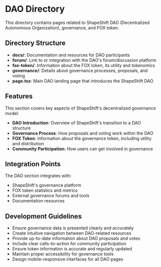 # DAO Directory

This directory contains pages related to ShapeShift DAO (Decentralized Autonomous Organization), governance, and FOX token.

## Directory Structure

- **docs/**: Documentation and resources for DAO participants
- **forum/**: Link to or integration with the DAO's forum/discussion platform
- **fox-token/**: Information about the FOX token, its utility and tokenomics
- **governance/**: Details about governance processes, proposals, and voting
- **page.tsx**: Main DAO landing page that introduces the ShapeShift DAO

## Features

This section covers key aspects of ShapeShift's decentralized governance model:

- **DAO Introduction**: Overview of ShapeShift's transition to a DAO structure
- **Governance Process**: How proposals and voting work within the DAO
- **FOX Token**: Information about the governance token, including utility and distribution
- **Community Participation**: How users can get involved in governance

## Integration Points

The DAO section integrates with:

- ShapeShift's governance platform
- FOX token statistics and metrics
- External governance forums and tools
- Documentation resources

## Development Guidelines

- Ensure governance data is presented clearly and accurately
- Create intuitive navigation between DAO-related resources
- Provide up-to-date information about DAO proposals and votes
- Include clear calls-to-action for community participation
- Ensure token information is accurate and regularly updated
- Maintain proper accessibility for governance tools
- Design mobile-responsive interfaces for all DAO pages